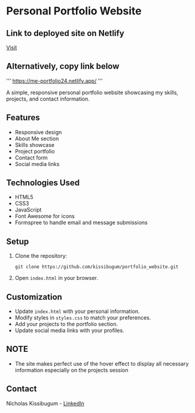 # Personal Portfolio Website

## Link to deployed site on Netlify
[Visit](https://me-portfolio24.netlify.app/)

## Alternatively, copy link below
   '''
   https://me-portfolio24.netlify.app/
   '''


A simple, responsive personal portfolio website showcasing my skills, projects, and contact information.

## Features

- Responsive design
- About Me section
- Skills showcase
- Project portfolio
- Contact form
- Social media links

## Technologies Used

- HTML5
- CSS3
- JavaScript
- Font Awesome for icons
- Formspree to handle email and message submissions

## Setup

1. Clone the repository:
   ```
   git clone https://github.com/kissibugum/portfolio_website.git
   ```
2. Open `index.html` in your browser.

## Customization

- Update `index.html` with your personal information.
- Modify styles in `styles.css` to match your preferences.
- Add your projects to the portfolio section.
- Update social media links with your profiles.

## NOTE
- The site makes perfect use of the hover effect to display all necessary information especially on the projects session


## Contact

Nicholas Kissibugum - [LinkedIn](https://www.linkedin.com/in/nicholas-kissibugum-364003252/)

